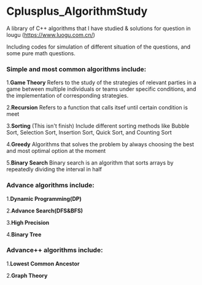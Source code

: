 # Cplusplus_AlgorithmStudy
A library of C++ algorithms that I have studied & solutions for question in lougu (https://www.luogu.com.cn/)

Including codes for simulation of different situation of the questions, and some pure math questions.

### Simple and most common algorithms include:
1.**Game Theory**
  Refers to the study of the strategies of relevant parties in a game between multiple individuals or teams under specific conditions, and the implementation of corresponding strategies.
  
2.**Recursion**
  Refers to a function that calls itsef until certain condition is meet

3.**Sorting**
  (This isn't finish)
  Include different sorting methods like Bubble Sort, Selection Sort, Insertion Sort, Quick Sort, and Counting Sort

4.**Greedy**
  Algorithms that solves the problem by always choosing the best and most optimal option at the moment
  
5.**Binary Search**
  Binary search is an algorithm that sorts arrays by repeatedly dividing the interval in half

### Advance algorithms include:
1.**Dynamic Programming(DP)**
  
2.**Advance Search(DFS&BFS)**

3.**High Precision**

4.**Binary Tree**

### Advance++ algorithms include:
1.**Lowest Common Ancestor**

2.**Graph Theory**
